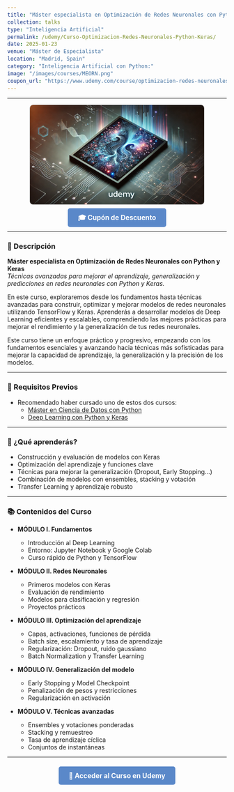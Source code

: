 ```yaml
---
title: "Máster especialista en Optimización de Redes Neuronales con Python y Keras"
collection: talks
type: "Inteligencia Artificial"
permalink: /udemy/Curso-Optimizacion-Redes-Neuronales-Python-Keras/
date: 2025-01-23
venue: "Máster de Especialista"
location: "Madrid, Spain"
category: "Inteligencia Artificial con Python:"
image: "/images/courses/MEORN.png"
coupon_url: "https://www.udemy.com/course/optimizacion-redes-neuronales-python-keras/?couponCode=ABR_2025"
---
```


<script type="application/ld+json">
{
  "@context": "https://schema.org",
  "@type": "Course",
  "name": "Máster especialista en Optimización de Redes Neuronales con Python y Keras",
  "description": "Curso avanzado en técnicas para optimizar y mejorar redes neuronales con TensorFlow y Keras. Mejora el rendimiento, generalización y precisión de modelos de Deep Learning.",
  "provider": {
    "@type": "Organization",
    "name": "Udemy",
    "sameAs": "https://www.udemy.com"
  },
  "educationalCredentialAwarded": "Certificado de finalización",
  "inLanguage": "es",
  "url": "https://www.udemy.com/course/optimizacion-redes-neuronales-python-keras/?couponCode=ABR_2025",
  "image": "https://www.manuelcastillo.eu/images/courses/MEORN.png",
  "offers": {
    "@type": "Offer",
    "url": "https://www.udemy.com/course/optimizacion-redes-neuronales-python-keras/?couponCode=ABR_2025",
    "priceCurrency": "USD",
    "price": "12.00",
    "availability": "https://schema.org/InStock",
    "validFrom": "2025-04-01"
  },
  "hasCourseInstance": {
    "@type": "CourseInstance",
    "name": "Máster especialista en Optimización de Redes Neuronales con Python y Keras",
    "courseMode": "online",
    "courseWorkload": "PT30H",
    "inLanguage": "es",
    "startDate": "2025-01-23",
    "endDate": "2025-12-31",
    "eventAttendanceMode": "https://schema.org/OnlineEventAttendanceMode",
    "eventStatus": "https://schema.org/EventScheduled",
    "location": {
      "@type": "VirtualLocation",
      "url": "https://www.udemy.com"
    },
    "organizer": {
      "@type": "Organization",
      "name": "Udemy",
      "url": "https://www.udemy.com"
    },
    "performer": {
      "@type": "Person",
      "name": "Manuel Castillo-Cara"
    },
    "offers": {
      "@type": "Offer",
      "url": "https://www.udemy.com/course/optimizacion-redes-neuronales-python-keras/?couponCode=ABR_2025",
      "priceCurrency": "USD",
      "price": "12.00",
      "availability": "https://schema.org/InStock",
      "validFrom": "2025-04-01"
    }
  }
}
</script>

<style>
.boton-udemy {
  background-color: #5a88c9;
  color: white;
  padding: 0.75em 1.5em;
  text-decoration: none !important;
  font-weight: bold;
  border-radius: 5px;
  font-size: 1.1em;
  transition: background-color 0.3s ease;
}
.boton-udemy:hover {
  background-color: #4e7abf;
  text-decoration: none !important;
}
.page__taxonomy {
  display: none !important;
}
</style>

---

<div style="text-align: center;">
  <img src="/images/courses/MEORN.png" alt="Máster en Optimización de Redes Neuronales" width="400" style="border-radius: 8px; border: 1px solid #ccc; margin-bottom: 1rem;">
</div>

<div style="text-align: center; margin-bottom: 1rem;">
  <a href="https://www.udemy.com/course/optimizacion-redes-neuronales-python-keras/?couponCode=ABR_2025" target="_blank" class="boton-udemy">
    🎓 Cupón de Descuento
  </a>
</div>

---

### 📘 Descripción

**Máster especialista en Optimización de Redes Neuronales con Python y Keras**  
_Técnicas avanzadas para mejorar el aprendizaje, generalización y predicciones en redes neuronales con Python y Keras._

En este curso, exploraremos desde los fundamentos hasta técnicas avanzadas para construir, optimizar y mejorar modelos de redes neuronales utilizando TensorFlow y Keras. Aprenderás a desarrollar modelos de Deep Learning eficientes y escalables, comprendiendo las mejores prácticas para mejorar el rendimiento y la generalización de tus redes neuronales.

Este curso tiene un enfoque práctico y progresivo, empezando con los fundamentos esenciales y avanzando hacia técnicas más sofisticadas para mejorar la capacidad de aprendizaje, la generalización y la precisión de los modelos.

---

### 🧠 Requisitos Previos

- Recomendado haber cursado uno de estos dos cursos:
  - [Máster en Ciencia de Datos con Python](https://www.udemy.com/course/master-en-ciencia-de-datos-con-python/?couponCode=ABR_2025)
  - [Deep Learning con Python y Keras](https://www.udemy.com/course/deep-learning-con-keras/?couponCode=ABR_2025)

---

### 🎯 ¿Qué aprenderás?

- Construcción y evaluación de modelos con Keras
- Optimización del aprendizaje y funciones clave
- Técnicas para mejorar la generalización (Dropout, Early Stopping...)
- Combinación de modelos con ensembles, stacking y votación
- Transfer Learning y aprendizaje robusto

---

### 📚 Contenidos del Curso

- **MÓDULO I. Fundamentos**
  - Introducción al Deep Learning
  - Entorno: Jupyter Notebook y Google Colab
  - Curso rápido de Python y TensorFlow

- **MÓDULO II. Redes Neuronales**
  - Primeros modelos con Keras
  - Evaluación de rendimiento
  - Modelos para clasificación y regresión
  - Proyectos prácticos

- **MÓDULO III. Optimización del aprendizaje**
  - Capas, activaciones, funciones de pérdida
  - Batch size, escalamiento y tasa de aprendizaje
  - Regularización: Dropout, ruido gaussiano
  - Batch Normalization y Transfer Learning

- **MÓDULO IV. Generalización del modelo**
  - Early Stopping y Model Checkpoint
  - Penalización de pesos y restricciones
  - Regularización en activación

- **MÓDULO V. Técnicas avanzadas**
  - Ensembles y votaciones ponderadas
  - Stacking y remuestreo
  - Tasa de aprendizaje cíclica
  - Conjuntos de instantáneas

---

<div style="text-align: center; margin-top: 2rem;">
  <a href="https://www.udemy.com/course/optimizacion-redes-neuronales-python-keras/?couponCode=ABR_2025" target="_blank" class="boton-udemy">
    🚀 Acceder al Curso en Udemy
  </a>
</div>